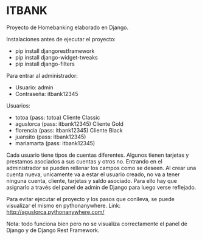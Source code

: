 # ITBANK

Proyecto de Homebanking elaborado en Django.

Instalaciones antes de ejecutar el proyecto:
- pip install djangorestframework
- pip install django-widget-tweaks
- pip install django-filters

Para entrar al administrador:
- Usuario: admin
- Contraseña: itbank12345

Usuarios:

- totoa (pass: totoa) Cliente Classic
- aguslorca (pass: itbank12345) Cliente Gold
- florencia (pass: itbank12345) Cliente Black
- juansito (pass: itbank12345)
- mariamarta (pass: itbank12345)


Cada usuario tiene tipos de cuentas diferentes. Algunos tienen tarjetas y prestamos asociados a sus cuentas y otros no. Entrando en el administrador se pueden rellenar los campos como se deseen.
Al crear una cuenta nueva, unicamente va a estar el usuario creado, no va a tener ninguna cuenta, cliente, tarjetas y saldo asociado. Para ello hay que asignarlo a través del panel de admin de Django para luego verse reflejado.

Para evitar ejecutar el proyecto y los pasos que conlleva, se puede visualizar el mismo en pythonanywhere.
Link: http://aguslorca.pythonanywhere.com/

Nota: todo funciona bien pero no se visualiza correctamente el panel de Django y de Django Rest Framework. 
